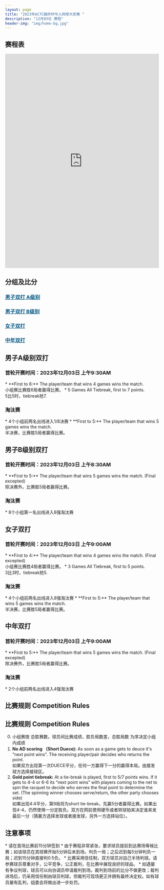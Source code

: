 ```yaml
---
layout: page
title: "2023年ACTC融侨杯华人网球大奖赛 "
description: "12月03日 赛程"
header-img: "img/home-bg.jpg"
---
```


<h2>赛程表</h2>
<iframe width="100%" height="700" frameborder="0" scrolling="auto" allowtransparency="true" src="https://docs.google.com/spreadsheets/d/e/2PACX-1vQK7qDkRsWZmhgxNjBs7aX9KVi020apFji6LcbAvQR6tlilbMaLaniHIAcvUwwh_AtOPl6_SXiMYu5x/pubhtml?gid=0&single=true"></iframe>

<h2>分组及比分</h2>
<h3> <a href="{{ site.baseurl }}/2023/draw/double_a" target="_blank" style="color:#005580">男子双打 A级别</a></h3>
<h3> <a href="{{ site.baseurl }}/2023/draw/double_b" target="_blank" style="color:#005580">男子双打 B级别</a></h3>
<h3> <a href="{{ site.baseurl }}/2023/draw/double_w" target="_blank" style="color:#005580">女子双打</a></h3>
<h3> <a href="{{ site.baseurl }}/2023/draw/double_s" target="_blank" style="color:#005580">中年双打</a></h3>


<h2><p class="text-center">男子A级别双打</p></h2>
<h3>首轮开赛时间：2023年12月03日 上午9:30AM</h3>
* **First to 6:** The player/team that wins 4 games wins the match. <br>小组赛比赛胜6局者赢得比赛。
* 5 Games All Tiebreak, first to 7 points. <br>5比5时，tiebreak抢7.
<h3>淘汰赛</h3>
* 4个小组前两名出线进入1/8决赛
* **First to 5:** The player/team that wins 5 games wins the match.<br>半决赛，比赛胜5局者赢得比赛。

<h2><p class="text-center">男子B级别双打</p></h2>
<h3>首轮开赛时间：2023年12月03日 上午8:30AM</h3>
* **First to 5:** The player/team that wins 5 games wins the match. (Final excepted)<br>除决赛外，比赛胜5局者赢得比赛。
<h3>淘汰赛</h3>
* 8个小组第一名出线进入8强淘汰赛

<h2><p class="text-center">女子双打</p></h2>
<h3>首轮开赛时间：2023年12月03日 上午9:00AM</h3>
* **First to 4:** The player/team that wins 4 games wins the match. (Final excepted)<br>小组赛比赛胜4局者赢得比赛。
* 3 Games All Tiebreak, first to 5 points. <br>3比3时，tiebreak抢5.
<h3>淘汰赛</h3>
* 4个小组前两名出线进入8强淘汰赛
* **First to 5:** The player/team that wins 5 games wins the match.<br>半决赛，比赛胜5局者赢得比赛。

<h2><p class="text-center">中年双打</p></h2>
<h3>首轮开赛时间：2023年12月03日 上午9:00AM</h3>
* **First to 5:** The player/team that wins 5 games wins the match. (Final excepted)<br>除决赛外，比赛胜5局者赢得比赛。
<h3>淘汰赛</h3>
* 2个小组前两名出线进入4强淘汰赛


<h2 class="page-header">比赛规则 Competition Rules</h2>

<h2 class="page-header">比赛规则 Competition Rules</h2>

0. 小组赛按 总胜赛数，球员间比赛成绩，胜负局数差，总胜局数 为序决定小组内成绩
1. **No AD scoring （Short Duece):** As soon as a game gets to deuce it's "next point wins". The receiving player/pair decides who returns the point.<br>如果双方出现第一次DUECE平分，任何一方赢得下一分的赢得本局。由接发球方选择接球区。
2. **Gold point tiebreak:** At a tie-break is played, first to 5/7 points wins. If it gets to 4-4 or 6-6 its “next point wins” with players coming to the net to spin the racquet to decide who serves the final point to determine the set. (The spinning winner chooses serve/return, the other party chooses side)<br>如果出现4:4平分，第9局将为short tie-break，先赢5分者赢得比赛。如果出现4-4，仍然使用一分定胜负。双方在网前使用硬币或者转球拍来决定谁来发最后一分（猜赢方选择发球或者接发球，另外一方选择站位）。

<h2>注意事项</h2>
* 请在首场比赛前15分钟签到
* 由于赛程非常紧张，要求球员提前到达赛场等候比赛；如该球员在其球赛开始5分钟后未到场，判负一局；之后迟到每5分钟判负一局；迟到15分钟直接判0:5负。
* 比赛采用信任制，双方球员对自己半场判球。请参赛球员尊重对手，公平竞争，公正裁判，在比赛中展现良好的球品。
* 如遇屡有争议判球，球员可以向协调员申请裁判到场。裁判到场前的比分不做更改；裁判进场后，仍采用信任制由球员判球，但裁判可现场更正并拥有最终决定权。如有球员屡有乱判，组委会将做出进一步处罚。
